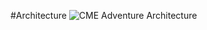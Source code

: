 #Architecture
![CME Adventure Architecture](https://github.com/Jcarth3w/CME-Quest-Adventures/assets/89651665/37868b15-47c1-4ce9-940e-a676a4fd5553)
